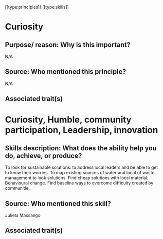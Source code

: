 [[type:principles]]
[[type:skills]]

# Curiosity

## Purpose/ reason: Why is this important?

N/A

## Source: Who mentioned this principle?

N/A

## Associated trait(s)
   


## 
   


## 
   


# Curiosity, Humble, community participation, Leadership, innovation

## Skills description: What does the ability help you do, achieve, or produce?

To look for sustainable solutions. to address local leaders and be able to get to know their worries. To map existing sources of water and local of waste management to look solutions. Find cheap solutions with local material. Behavioural change. Find baseline ways to overcome difficulty created by communitie.

## Source: Who mentioned this skill?

Julieta Massango

## Associated trait(s)
   


## 
   


##